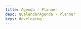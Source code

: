 ```yaml
---
title: Agenda - Planner
desc: QCalendarAgenda - Planner
keys: developing
---
```


<example-viewer
  title="Planner"
  file="AgendaPlanner"
  codepen-title="QCalendarAgenda"
/>
